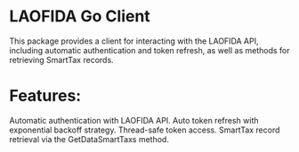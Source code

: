 ﻿# LAOFIDA Go Client
   This package provides a client for interacting with the LAOFIDA API, including automatic authentication and token refresh, as well as methods for retrieving SmartTax records.
   
# Features:
   Automatic authentication with LAOFIDA API.
   Auto token refresh with exponential backoff strategy.
   Thread-safe token access.
   SmartTax record retrieval via the GetDataSmartTaxs method.
